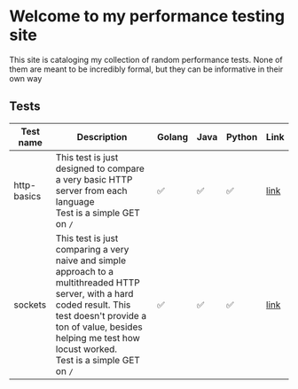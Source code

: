 # Welcome to my performance testing site

This site is cataloging my collection of random performance tests. None of them are meant to be incredibly formal, but they can be informative in their own way

## Tests

| Test name | Description | Golang | Java | Python | Link |
|-----------|-------------|--------|------|--------|------|
|http-basics| This test is just designed to compare a very basic HTTP server from each language<br>Test is a simple GET on `/` | ✅ | ✅ | ✅ | [link](https://kieranwood.ca/performance-tests/http-basics) |
|sockets| This test is just comparing a very naive and simple approach to a multithreaded HTTP server, with a hard coded result. This test doesn't provide a ton of value, besides helping me test how locust worked.<br>Test is a simple GET on `/` | ✅ | ✅ | ✅ | [link](https://kieranwood.ca/performance-tests/sockets) |

